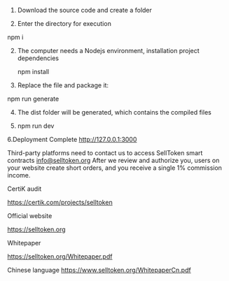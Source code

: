 1. Download the source code and create a folder

2. Enter the directory for execution

 npm i

2. The computer needs a Nodejs environment, installation project dependencies

   npm install

3. Replace the file and package it: 

  npm run generate
  
4. The dist folder will be generated, which contains the compiled files

5. npm run dev

6.Deployment Complete  http://127.0.0.1:3000


Third-party platforms need to contact us to access SellToken smart contracts  info@selltoken.org
After we review and authorize you, users on your website create short orders, and you receive a single 1% commission income.

CertiK audit
 
https://certik.com/projects/selltoken
 
Official website
 
https://selltoken.org
 
Whitepaper

https://selltoken.org/Whitepaper.pdf

Chinese language
https://www.selltoken.org/WhitepaperCn.pdf
